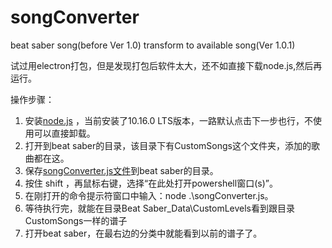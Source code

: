 # songConverter
 beat saber song(before Ver 1.0) transform to available song(Ver 1.0.1)
 
试过用electron打包，但是发现打包后软件太大，还不如直接下载node.js,然后再运行。

操作步骤：
1. 安装[node.js](https://nodejs.org/en/) ，当前安装了10.16.0 LTS版本，一路默认点击下一步也行，不使用可以直接卸载。
2. 打开到beat saber的目录，该目录下有CustomSongs这个文件夹，添加的歌曲都在这。
3. 保存[songConverter.js文件](https://github.com/daynearby/songConverter/releases/download/0.1/songConverter.js)到beat saber的目录。
4. 按住 shift ，再鼠标右键，选择“在此处打开powershell窗口(s)”。
5. 在刚打开的命令提示符窗口中输入：node .\songConverter.js。
6. 等待执行完，就能在目录Beat Saber_Data\CustomLevels看到跟目录CustomSongs一样的谱子
7. 打开beat saber，在最右边的分类中就能看到以前的谱子了。
